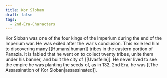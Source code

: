 ```yaml
---
title: Kor Sloban
draft: false
tags:
  - 2nd-Era-Characters
---
```

 Kor Sloban was one of the four kings of the Imperium during the end of the Imperium war. He was exiled after the war's conclusion. This exile led him to discovering many [[Humans|human]] tribes in the eastern portion of Panazia. It is fabled that he went on to collect twenty tribes, unite them under his banner, and built the city of [[Uvasfelle]]. He never lived to see the empire he was planting the seeds of, as in 132, 2nd Era, he was [[The Assassination of Kor Sloban|assassinated]].